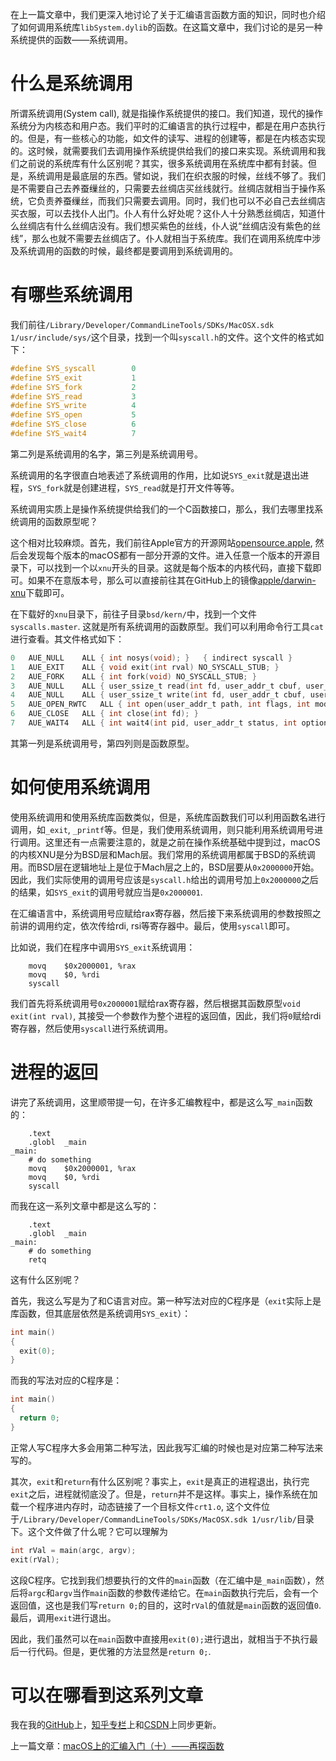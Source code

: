 在上一篇文章中，我们更深入地讨论了关于汇编语言函数方面的知识，同时也介绍了如何调用系统库`libSystem.dylib`的函数。在这篇文章中，我们讨论的是另一种系统提供的函数——系统调用。

# 什么是系统调用

所谓系统调用(System call), 就是指操作系统提供的接口。我们知道，现代的操作系统分为内核态和用户态。我们平时的汇编语言的执行过程中，都是在用户态执行的。但是，有一些核心的功能，如文件的读写、进程的创建等，都是在内核态实现的。这时候，就需要我们去调用操作系统提供给我们的接口来实现。系统调用和我们之前说的系统库有什么区别呢？其实，很多系统调用在系统库中都有封装。但是，系统调用是最底层的东西。譬如说，我们在织衣服的时候，丝线不够了。我们是不需要自己去养蚕缫丝的，只需要去丝绸店买丝线就行。丝绸店就相当于操作系统，它负责养蚕缫丝，而我们只需要去调用。同时，我们也可以不必自己去丝绸店买衣服，可以去找仆人出门。仆人有什么好处呢？这仆人十分熟悉丝绸店，知道什么丝绸店有什么丝绸店没有。我们想买紫色的丝线，仆人说“丝绸店没有紫色的丝线”，那么也就不需要去丝绸店了。仆人就相当于系统库。我们在调用系统库中涉及系统调用的函数的时候，最终都是要调用到系统调用的。

# 有哪些系统调用

我们前往`/Library/Developer/CommandLineTools/SDKs/MacOSX.sdk 1/usr/include/sys/`这个目录，找到一个叫`syscall.h`的文件。这个文件的格式如下：

```c
#define	SYS_syscall        0
#define	SYS_exit           1
#define	SYS_fork           2
#define	SYS_read           3
#define	SYS_write          4
#define	SYS_open           5
#define	SYS_close          6
#define	SYS_wait4          7
```

第二列是系统调用的名字，第三列是系统调用号。

系统调用的名字很直白地表述了系统调用的作用，比如说`SYS_exit`就是退出进程，`SYS_fork`就是创建进程，`SYS_read`就是打开文件等等。

系统调用实质上是操作系统提供给我们的一个C函数接口，那么，我们去哪里找系统调用的函数原型呢？

这个相对比较麻烦。首先，我们前往Apple官方的开源网站[opensource.apple](https://opensource.apple.com), 然后会发现每个版本的macOS都有一部分开源的文件。进入任意一个版本的开源目录下，可以找到一个以`xnu`开头的目录。这就是每个版本的内核代码，直接下载即可。如果不在意版本号，那么可以直接前往其在GitHub上的镜像[apple/darwin-xnu](https://github.com/apple/darwin-xnu)下载即可。

在下载好的`xnu`目录下，前往子目录`bsd/kern/`中，找到一个文件`syscalls.master`. 这就是所有系统调用的函数原型。我们可以利用命令行工具`cat`进行查看。其文件格式如下：

```c
0	AUE_NULL	ALL	{ int nosys(void); }   { indirect syscall }
1	AUE_EXIT	ALL	{ void exit(int rval) NO_SYSCALL_STUB; } 
2	AUE_FORK	ALL	{ int fork(void) NO_SYSCALL_STUB; } 
3	AUE_NULL	ALL	{ user_ssize_t read(int fd, user_addr_t cbuf, user_size_t nbyte); } 
4	AUE_NULL	ALL	{ user_ssize_t write(int fd, user_addr_t cbuf, user_size_t nbyte); } 
5	AUE_OPEN_RWTC	ALL	{ int open(user_addr_t path, int flags, int mode) NO_SYSCALL_STUB; } 
6	AUE_CLOSE	ALL	{ int close(int fd); } 
7	AUE_WAIT4	ALL	{ int wait4(int pid, user_addr_t status, int options, user_addr_t rusage) NO_SYSCALL_STUB; } 
```

其第一列是系统调用号，第四列则是函数原型。

# 如何使用系统调用

使用系统调用和使用系统库函数类似，但是，系统库函数我们可以利用函数名进行调用，如`_exit`, `_printf`等。但是，我们使用系统调用，则只能利用系统调用号进行调用。这里还有一点需要注意的，就是之前在操作系统基础中提到过，macOS的内核XNU是分为BSD层和Mach层。我们常用的系统调用都属于BSD的系统调用。而BSD层在逻辑地址上是位于Mach层之上的，BSD层要从`0x2000000`开始。因此，我们实际使用的调用号应该是`syscall.h`给出的调用号加上`0x2000000`之后的结果，如`SYS_exit`的调用号就应当是`0x2000001`.

在汇编语言中，系统调用号应赋给rax寄存器，然后接下来系统调用的参数按照之前讲的调用约定，依次传给rdi, rsi等寄存器中。最后，使用`syscall`即可。

比如说，我们在程序中调用`SYS_exit`系统调用：

```assembly
	movq	$0x2000001, %rax
	movq	$0, %rdi
	syscall
```

我们首先将系统调用号`0x2000001`赋给rax寄存器，然后根据其函数原型`void exit(int rval)`, 其接受一个参数作为整个进程的返回值，因此，我们将`0`赋给rdi寄存器，然后使用`syscall`进行系统调用。

# 进程的返回

讲完了系统调用，这里顺带提一句，在许多汇编教程中，都是这么写`_main`函数的：

```assembly
	.text
	.globl	_main
_main:
	# do something
	movq	$0x2000001, %rax
	movq	$0, %rdi
	syscall
```

而我在这一系列文章中都是这么写的：

```assembly
	.text
	.globl	_main
_main:
	# do something
	retq
```

这有什么区别呢？

首先，我这么写是为了和C语言对应。第一种写法对应的C程序是（`exit`实际上是库函数，但其底层依然是系统调用`SYS_exit`）：

```c
int main()
{
  exit(0);
}
```

而我的写法对应的C程序是：

```c
int main()
{
  return 0;
}
```

正常人写C程序大多会用第二种写法，因此我写汇编的时候也是对应第二种写法来写的。

其次，`exit`和`return`有什么区别呢？事实上，`exit`是真正的进程退出，执行完`exit`之后，进程就彻底没了。但是，`return`并不是这样。事实上，操作系统在加载一个程序进内存时，动态链接了一个目标文件`crt1.o`, 这个文件位于`/Library/Developer/CommandLineTools/SDKs/MacOSX.sdk 1/usr/lib/`目录下。这个文件做了什么呢？它可以理解为

```c
int rVal = main(argc, argv);
exit(rVal);
```

这段C程序。它找到我们想要执行的文件的`main`函数（在汇编中是`_main`函数），然后将`argc`和`argv`当作`main`函数的参数传递给它。在`main`函数执行完后，会有一个返回值，这也是我们写`return 0;`的目的，这时`rVal`的值就是`main`函数的返回值`0`. 最后，调用`exit`进行退出。

因此，我们虽然可以在`main`函数中直接用`exit(0);`进行退出，就相当于不执行最后一行代码。但是，更优雅的方法显然是`return 0;`.

# 可以在哪看到这系列文章

我在我的[GitHub](https://github.com/Evian-Zhang/Assembly-on-macOS)上，[知乎专栏](https://zhuanlan.zhihu.com/c_1132336120712765440)上和[CSDN](https://blog.csdn.net/EvianZhang)上同步更新。

上一篇文章：[macOS上的汇编入门（十）——再探函数](macOS上的汇编入门（十）——再探函数.md)

